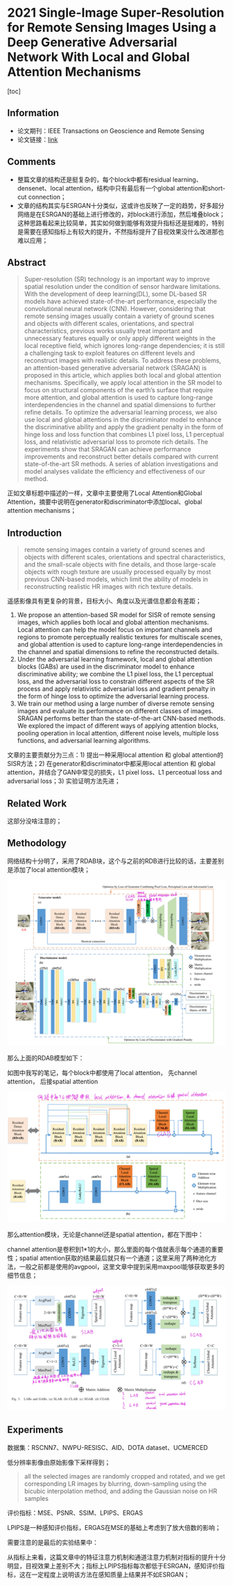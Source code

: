 # 2021 Single-Image Super-Resolution for Remote Sensing Images Using a Deep Generative Adversarial Network With Local and Global Attention Mechanisms

[toc]

## Information

* 论文期刊：IEEE Transactions on Geoscience and Remote Sensing
* 论文链接：[link](https://ieeexplore.ieee.org/abstract/document/9479919)

## Comments

* 整篇文章的结构还是挺复杂的，每个block中都有residual learning、densenet、local attention，结构中只有最后有一个global attention和short-cut connection；
* 文章的结构其实与ESRGAN十分类似，这或许也反映了一定的趋势，好多超分网络是在ESRGAN的基础上进行修改的，对block进行添加，然后堆叠block；这种思路看起来比较简单，其实如何做到能够有效提升指标还是挺难的，特别是需要在感知指标上有较大的提升，不然指标提升了目视效果没什么改进那也难以应用；

## Abstract

> Super-resolution (SR) technology is an important way to improve spatial resolution under the condition of sensor hardware limitations. With the development of deep learning(DL), some DL-based SR models have achieved state-of-the-art performance, especially the convolutional neural network (CNN). However, considering that remote sensing images usually contain a variety of ground scenes and objects with different scales, orientations, and spectral characteristics, previous works usually treat important and unnecessary features equally or only apply different weights in the local receptive field, which ignores long-range dependencies; it is still a challenging task to exploit features on different levels and reconstruct images with realistic details. To address these problems, an attention-based generative adversarial network (SRAGAN) is proposed in this article, which applies both local and global attention mechanisms. Specifically, we apply local attention in the SR model to focus on structural components of the earth’s surface that require more attention, and global attention is used to capture long-range interdependencies in the channel and spatial dimensions to further refine details. To optimize the adversarial learning process, we also use local and global attentions in the discriminator model to enhance the discriminative ability and apply the gradient penalty in the form of hinge loss and loss function that combines L1 pixel loss, L1 perceptual loss, and relativistic adversarial loss to promote rich details. The experiments show that SRAGAN can achieve performance improvements and reconstruct better details compared with current state-of-the-art SR methods. A series of ablation investigations and model analyses validate the efficiency and effectiveness of our method.
> 

正如文章标题中描述的一样，文章中主要使用了Local Attention和Global Attention，摘要中说明在generator和discriminator中添加local、global attention mechanisms；

## Introduction

> remote sensing images contain a variety of ground scenes and objects with different scales, orientations and spectral characteristics, and the small-scale objects with fine details, and those large-scale
objects with rough texture are usually processed equally by most previous CNN-based models, which limit the ability of models in reconstructing realistic HR images with rich texture details.
> 

遥感影像具有更复杂的背景，目标大小、角度以及光谱信息都会有差距；

1) We propose an attention-based SR model for SISR of remote sensing images, which applies both local and global attention mechanisms. Local attention can help the model focus on important channels and regions to promote perceptually realistic textures for multiscale scenes, and global attention is used to capture long-range interdependencies in the channel and spatial dimensions to refine the reconstructed details.
2) Under the adversarial learning framework, local and global attention blocks (GABs) are used in the discriminator model to enhance discriminative ability; we combine the L1 pixel loss, the L1 perceptual loss, and the adversarial loss to constrain different aspects of the SR process and apply relativistic adversarial loss and gradient penalty in the form of hinge loss to optimize the adversarial learning process.
3) We train our method using a large number of diverse remote sensing images and evaluate its performance on different classes of images. SRAGAN performs better than the state-of-the-art CNN-based methods. We explored the impact of different ways of applying attention blocks, pooling operation in local attention, different noise levels, multiple loss functions, and adversarial learning algorithms.

文章的主要贡献分为三点：1) 提出一种采用local attention 和 global attention的SISR方法；2) 在generator和discriminator中都采用local attention 和 global attention，并结合了GAN中常见的损失，L1 pixel loss、L1 perceotual loss and adversarial loss；3) 实验证明方法先进；

## Related Work

这部分没啥注意的；

## Methodology

网络结构十分明了，采用了RDAB块，这个与之前的RDB进行比较的话，主要差别是添加了local attention模块；

![Untitled](Single-Ima%2085111/Untitled.png)

那么上面的RDAB模型如下：

如图中我写的笔记，每个block中都使用了local attention， 先channel attention， 后接spatial attention

![Untitled](Single-Ima%2085111/Untitled%201.png)

那么attention模块，无论是channel还是spatial attention，都在下图中：

channel attention是卷积到1*1的大小，那么里面的每个值就表示每个通道的重要性；spatial attention获取的结果最后就只有一个通道；这里采用了两种池化方法，一般之前都是使用的avgpool，这里文章中提到采用maxpool能够获取更多的细节信息；

![Untitled](Single-Ima%2085111/Untitled%202.png)

## Experiments

数据集：RSCNN7、NWPU-RESISC、AID、DOTA dataset、UCMERCED

低分辨率影像由原始影像下采样得到；

> all the selected images are randomly cropped and rotated, and we get corresponding LR images by blurring, down-sampling using the bicubic interpolation method, and adding the Gaussian noise on HR samples
> 

评价指标：MSE、PSNR、SSIM、LPIPS、ERGAS

LPIPS是一种感知评价指标，ERGAS在MSE的基础上考虑到了放大倍数的影响；

需要注意的是最后的实验结果中：

从指标上来看，这篇文章中的特征注意力机制和通道注意力机制对指标的提升十分明显，目视效果上差别不大；指标上LPIPS指标每次都低于ESRGAN，感知评价指标，这在一定程度上说明该方法在感知质量上结果并不如ESRGAN；